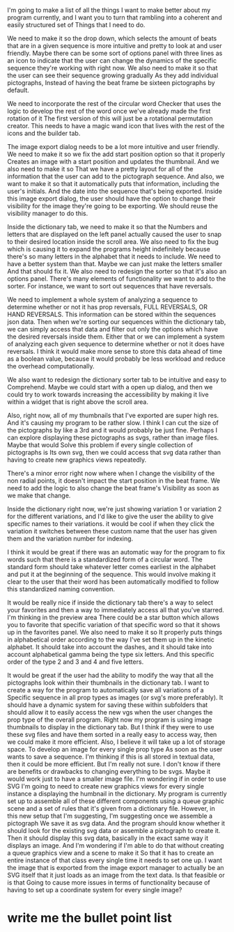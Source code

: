 I'm going to make a list of all the things I want to make better about my program currently, and I want you to turn that rambling into a coherent and easily structured set of Things that I need to do.

We need to make it so the drop down, which selects the amount of beats that are in a given sequence is more intuitive and pretty to look at and user friendly. Maybe there can be some sort of options panel with three lines as an icon to indicate that the user can change the dynamics of the specific sequence they're working with right now. We also need to make it so that the user can see their sequence growing gradually As they add individual pictographs, Instead of having the beat frame be sixteen pictographs by default.

We need to incorporate the rest of the circular word Checker that uses the logic to develop the rest of the word once we've already made the first rotation of it The first version of this will just be a rotational permutation creator. This needs to have a magic wand icon that lives with the rest of the icons and the builder tab.

The image export dialog needs to be a lot more intuitive and user friendly. We need to make it so we fix the add start position option so that it properly Creates an image with a start position and updates the thumbnail. And we also need to make it so That we have a pretty layout for all of the information that the user can add to the pictograph sequence. And also, we want to make it so that it automatically puts that information, including the user's initials. And the date into the sequence that's being exported. Inside this image export dialog, the user should have the option to change their visibility for the image they're going to be exporting. We should reuse the visibility manager to do this.

Inside the dictionary tab, we need to make it so that the Numbers and letters that are displayed on the left panel actually caused the user to snap to their desired location inside the scroll area. We also need to fix the bug which is causing it to expand the programs height indefinitely because there's so many letters in the alphabet that it needs to include. We need to have a better system than that. Maybe we can just make the letters smaller And that should fix it. We also need to redesign the sorter so that it's also an options panel. There's many elements of functionality we want to add to the sorter. For instance, we want to sort out sequences that have reversals.

We need to implement a whole system of analyzing a sequence to determine whether or not it has prop reversals, FULL REVERSALS, OR HAND REVERSALS. This information can be stored within the sequences json data. Then when we're sorting our sequences within the dictionary tab, we can simply access that data and filter out only the options which have the desired reversals inside them. Either that or we can implement a system of analyzing each given sequence to determine whether or not it does have reversals. I think it would make more sense to store this data ahead of time as a boolean value, because it would probably be less workload and reduce the overhead computationally.

We also want to redesign the dictionary sorter tab to be intuitive and easy to Comprehend. Maybe we could start with a open up dialog, and then we could try to work towards increasing the accessibility by making it live within a widget that is right above the scroll area.

Also, right now, all of my thumbnails that I've exported are super high res. And it's causing my program to be rather slow. I think I can cut the size of the pictographs by like a 3rd and it would probably be just fine. Perhaps I can explore displaying these pictographs as svgs, rather than image files. Maybe that would Solve this problem if every single collection of pictographs is Its own svg, then we could access that svg data rather than having to create new graphics views repeatedly.

There's a minor error right now where when I change the visibility of the non radial points, it doesn't impact the start position in the beat frame. We need to add the logic to also change the beat frame's Visibility as soon as we make that change.

Inside the dictionary right now, we're just showing variation 1 or variation 2 for the different variations, and I'd like to give the user the ability to give specific names to their variations. it would be cool if when they click the variation it switches between these custom name that the user has given them and the variation number for indexing.

I think it would be great if there was an automatic way for the program to fix words such that there is a standardized form of a circular word. The standard form should take whatever letter comes earliest in the alphabet and put it at the beginning of the sequence. This would involve making it clear to the user that their word has been automatically modified to follow this standardized naming convention.

It would be really nice if inside the dictionary tab there's a way to select your favorites and then a way to immediately access all that you've starred. I'm thinking in the preview area There could be a star button which allows you to favorite that specific variation of that specific word so that it shows up in the favorites panel. We also need to make it so It properly puts things in alphabetical order according to the way I've set them up in the kinetic alphabet. It should take into account the dashes, and it should take into account alphabetical gamma being the type six letters. And this specific order of the type 2 and 3 and 4 and five letters.

It would be great if the user had the ability to modify the way that all the pictographs look within their thumbnails in the dictionary tab. I want to create a way for the program to automatically save all variations of a Specific sequence in all prop types as images (or svg's more preferably). It should have a dynamic system for saving these within subfolders that should allow it to easily access the new vgs when the user changes the prop type of the overall program. Right now my program is using image thumbnails to display in the dictionary tab. But I think if they were to use these svg files and have them sorted in a really easy to access way, then we could make it more efficient. Also, I believe it will take up a lot of storage space. To develop an image for every single prop type As soon as the user wants to save a sequence. I'm thinking if this is all stored in textual data, then it could be more efficient. But I'm really not sure. I don't know if there are benefits or drawbacks to changing everything to be svgs. Maybe it would work just to have a smaller image file. I'm wondering if in order to use SVG I'm going to need to create new graphics views for every single instance a displaying the humbnail in the dictionary. My program is currently set up to assemble all of these different components using a queue graphic scene and a set of rules that it's given from a dictionary file. However, in this new setup that I'm suggesting, I'm suggesting once we assemble a pictograph We save it as svg data. And the program should know whether it should look for the existing svg data or assemble a pictograph to create it. Then it should display this svg data, basically in the exact same way it displays an image. And I'm wondering if I'm able to do that without creating a queue graphics view and a scene to make it So that it has to create an entire instance of that class every single time it needs to set one up. I want the image that is exported from the image export manager to actually be an SVG itself that it just loads as an image from the text data. Is that feasible or is that Going to cause more issues in terms of functionality because of having to set up a coordinate system for every single image?


# write me the bullet point list 